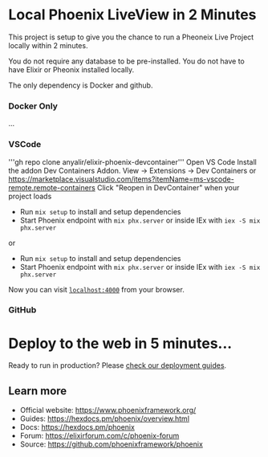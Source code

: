 # Local Phoenix LiveView in 2 Minutes

This project is setup to give you the chance to run a Pheoneix Live Project locally within 2 minutes.

You do not require any database to be pre-installed. You do not have to have Elixir or Pheonix installed locally.

The only dependency is Docker and github. 

### Docker Only

...

### VSCode 

'''gh repo clone anyalir/elixir-phoenix-devcontainer'''
Open VS Code
Install the addon Dev Containers Addon. View -> Extensions -> Dev Containers or https://marketplace.visualstudio.com/items?itemName=ms-vscode-remote.remote-containers
Click "Reopen in DevContainer" when your project loads
  * Run `mix setup` to install and setup dependencies
  * Start Phoenix endpoint with `mix phx.server` or inside IEx with `iex -S mix phx.server`

or 
  * Run `mix setup` to install and setup dependencies
  * Start Phoenix endpoint with `mix phx.server` or inside IEx with `iex -S mix phx.server`

Now you can visit [`localhost:4000`](http://localhost:4000) from your browser.

### GitHub 

# Deploy to the web in 5 minutes...

Ready to run in production? Please [check our deployment guides](https://hexdocs.pm/phoenix/deployment.html).



## Learn more

  * Official website: https://www.phoenixframework.org/
  * Guides: https://hexdocs.pm/phoenix/overview.html
  * Docs: https://hexdocs.pm/phoenix
  * Forum: https://elixirforum.com/c/phoenix-forum
  * Source: https://github.com/phoenixframework/phoenix
